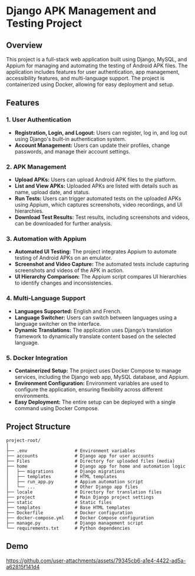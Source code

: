 # Django APK Management and Testing Project

## Overview

This project is a full-stack web application built using Django, MySQL, and Appium for managing and automating the testing of Android APK files. The application includes features for user authentication, app management, accessibility features, and multi-language support. The project is containerized using Docker, allowing for easy deployment and setup.

## Features

### 1. User Authentication
- **Registration, Login, and Logout:** Users can register, log in, and log out using Django's built-in authentication system.
- **Account Management:** Users can update their profiles, change passwords, and manage their account settings.

### 2. APK Management
- **Upload APKs:** Users can upload Android APK files to the platform.
- **List and View APKs:** Uploaded APKs are listed with details such as name, upload date, and status.
- **Run Tests:** Users can trigger automated tests on the uploaded APKs using Appium, which captures screenshots, video recordings, and UI hierarchies.
- **Download Test Results:** Test results, including screenshots and videos, can be downloaded for further analysis.

### 3. Automation with Appium
- **Automated UI Testing:** The project integrates Appium to automate testing of Android APKs on an emulator.
- **Screenshot and Video Capture:** The automated tests include capturing screenshots and videos of the APK in action.
- **UI Hierarchy Comparison:** The Appium script compares UI hierarchies to identify changes and inconsistencies.

### 4. Multi-Language Support
- **Languages Supported:** English and French.
- **Language Switcher:** Users can switch between languages using a language switcher on the interface.
- **Dynamic Translations:** The application uses Django’s translation framework to dynamically translate content based on the selected language.

### 5. Docker Integration
- **Containerized Setup:** The project uses Docker Compose to manage services, including the Django web app, MySQL database, and Appium.
- **Environment Configuration:** Environment variables are used to configure the application, ensuring flexibility across different environments.
- **Easy Deployment:** The entire setup can be deployed with a single command using Docker Compose.

## Project Structure

```plaintext
project-root/
│
├── .env                  # Environment variables
├── accounts              # Django app for user accounts
├── Files                 # Directory for uploaded files (media)
├── home                  # Django app for home and automation logic
│   ├── migrations        # Django migrations
│   ├── templates         # HTML templates
│   ├── run_app.py        # Appium automation script
│   └── ...               # Other Django app files
├── locale                # Directory for translation files
├── project               # Main Django project settings
├── static                # Static files
├── templates             # Base HTML templates
├── Dockerfile            # Docker configuration
├── docker-compose.yml    # Docker Compose configuration
├── manage.py             # Django management script
└── requirements.txt      # Python dependencies
```

## Demo
https://github.com/user-attachments/assets/79345cb6-a1e4-4422-ad5a-a62815f141d4

